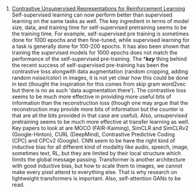 1. [Contrastive Unsupervised Representations for Reinforcement Learning](https://www.youtube.com/watch?v=1MprzvYNpY8) Self-supervised learning can now perform better than supervised learning on the same tasks as well. The key ingredient in terms of model size, data, and training time for self-supervised pretraining seems to be the training time. For example, self-supervised pre training is sometimes done for 1000 epochs and then fine-tuned, while supervised learning for a task is generally done for 100-200 epochs. It has also been shown that training the supervised models for 1000 epochs does not match the performance of the self-supervised pre-training. The ****key*** thing behind the recent success of self-supervised pre-training has been the contrastive loss alongwith data augmentation (random cropping, adding random noise/color) in images, it is not yet clear how this could be done in text (thought the inspiration for this comes from skip gram word2vec but there is no as such 'data augmentation there'). The contrastive loss seems to be much more effective in providing more useful bits of information than the reconstruction loss (though one may argue that the reconstruction may provide more bits of information but the counter is that are all the bits provided in that case are useful). Also, unsupervised pretraining seems to be much more effective at transfer learning as well. Key papers to look at are MOCO (FAIR-Kaiming), SimCLR and SimCLRv2 (Google-Hinton), CURL (DeepMind), Contrastive Predictive Coding (CPC) and CPCv2 (Google). CNN seem to be have the right kind of inductive bias for all different kind of modality like audio, speech, image, sometimes text, RL, but they are limited by their local structure which liimits the global message passing. Transformer is another architecture with good inductive bias, but how to scale them to images, we cannot make every pixel attend to everything else. That is why research on lightweight transformers is important. Also, self-attention GANs to be read.
